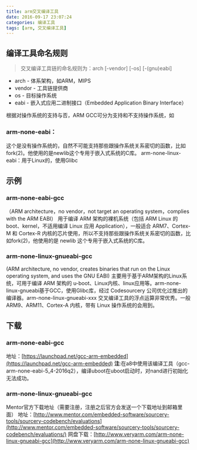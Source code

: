 ```yaml
---
title: arm交叉编译工具
date: 2016-09-17 23:07:24
categories: 编译工具
tags: [arm, 交叉编译工具]
---
```


## 编译工具命名规则

>交叉编译工具链的命名规则为：arch [-vendor] [-os] [-(gnu)eabi]

* arch - 体系架构，如ARM，MIPS
* vendor - 工具链提供商
* os - 目标操作系统
* eabi - 嵌入式应用二进制接口（Embedded Application Binary Interface）

根据对操作系统的支持与否，ARM GCC可分为支持和不支持操作系统，如

<!---more--->

### arm-none-eabi：

这个是没有操作系统的，自然不可能支持那些跟操作系统关系密切的函数，比如fork(2)。他使用的是newlib这个专用于嵌入式系统的C库。
arm-none-linux-eabi：用于Linux的，使用Glibc

## 示例

### arm-none-eabi-gcc

（ARM architecture，no vendor，not target an operating system，complies with the ARM EABI）
用于编译 ARM 架构的裸机系统（包括 ARM Linux 的 boot、kernel，不适用编译 Linux 应用 Application），一般适合 ARM7、Cortex-M 和 Cortex-R 内核的芯片使用，所以不支持那些跟操作系统关系密切的函数，比如fork(2)，他使用的是 newlib 这个专用于嵌入式系统的C库。

### arm-none-linux-gnueabi-gcc

(ARM architecture, no vendor, creates binaries that run on the Linux operating system, and uses the GNU EABI)
主要用于基于ARM架构的Linux系统，可用于编译 ARM 架构的 u-boot、Linux内核、linux应用等。arm-none-linux-gnueabi基于GCC，使用Glibc库，经过 Codesourcery 公司优化过推出的编译器。arm-none-linux-gnueabi-xxx 交叉编译工具的浮点运算非常优秀。一般ARM9、ARM11、Cortex-A 内核，带有 Linux 操作系统的会用到。

## 下载

### arm-none-eabi-gcc

地址：[https://launchpad.net/gcc-arm-embedded](https://launchpad.net/gcc-arm-embedded)
**注**:在a8中使用该编译工具（gcc-arm-none-eabi-5_4-2016q2），编译uboot在uboot启动时，对nand进行初始化无法成功。

### arm-none-linux-gnueabi-gcc

Mentor官方下载地址（需要注册，注册之后官方会发送一个下载地址到邮箱里面）
地址：[http://www.mentor.com/embedded-software/sourcery-tools/sourcery-codebench/evaluations](http://www.mentor.com/embedded-software/sourcery-tools/sourcery-codebench/evaluations/)
网盘下载：[http://www.veryarm.com/arm-none-linux-gnueabi-gcc](http://www.veryarm.com/arm-none-linux-gnueabi-gcc)
